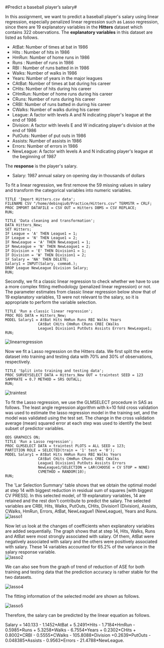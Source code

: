 #Predict a baseball player’s salary#

In this assignment, we want to predict a baseball player's salary using linear regression, especially penalized linear regression such as Lasso regression, since there are 19 explanatory variables in the **Hitters** dataset which contains 322 observations. The **explanatory variables** in this dataset are listed as follows. 
- AtBat: Number of times at bat in 1986
- Hits : Number of hits in 1986
- HmRun: Number of home runs in 1986
- Runs : Number of runs in 1986
- RBI  : Number of runs batted in in 1986
- Walks: Number of walks in 1986
- Years: Number of years in the major leagues
- CAtBat: Number of times at bat during his career
- CHits: Number of hits during his career
- CHmRun: Number of home runs during his career
- CRuns: Number of runs during his career
- CRBI: Number of runs batted in during his career
- CWalks: Number of walks during his career
- League: A factor with levels A and N indicating player's league at the end of 1986
- Division: A factor with levels E and W indicating player's division at the end of 1986
- PutOuts: Number of put outs in 1986
- Assists: Number of assists in 1986
- Errors: Number of errors in 1986
- NewLeague: A factor with levels A and N indicating player's league at the beginning of 1987

The **response** is the player's salary.
- Salary: 1987 annual salary on opening day in thousands of dollars

To fit a linear regression, we first remove the 59 missing values in salary and transform the categorical variables into numeric variables.
```
TITLE 'Import Hitters.csv data';
FILENAME CSV "/home/debinqiu0/Practice/Hitters.csv" TERMSTR = CRLF;
PROC IMPORT DATAFILE = CSV OUT = Hitters DBMS = CSV REPLACE;
RUN;

TITLE 'Data cleaning and transformation';
DATA Hitters_New;
SET Hitters;
IF League = 'A' THEN League1 = 1;
IF League = 'N' THEN League1 = 2;
IF NewLeague = 'A' THEN NewLeague1 = 1;
IF NewLeague = 'N' THEN NewLeague1 = 2;
IF Division = 'E' THEN Division1 = 1;
IF Division = 'W' THEN Division1 = 2;
IF Salary = 'NA' THEN DELETE;
Salary1 = INPUT(Salary, comma6.);
DROP League NewLeague Division Salary;
RUN;
```
Secondly, we fit a classic linear regression to check whether we have to use a more complex fitting methodology (penalized linear regression) or not. The parameter estimates from classic linear regression below show that of 19 explanatory variables, 13 were not relevant to the salary, so it is appropriate to perform the variable selection. 
```
TITLE 'Run a classic linear regression';
PROC REG DATA = Hitters_New;
MODEL Salary1 = AtBat Hits HmRun Runs RBI Walks Years 
               CAtBat CHits CHmRun CRuns CRBI CWalks 
               League1 Division1 PutOuts Assists Errors NewLeague1;
RUN;
```
![linearregression](https://cloud.githubusercontent.com/assets/16762941/13198902/0edfdc92-d7e3-11e5-81a4-8dab903e7e30.png)

Now we fit a Lasso regression on the Hitters data. We first split the entire dataset into training and testing data with 70% and 30% of observations, respectively. 
```
TITLE 'Split into training and testing data';
PROC SURVEYSELECT DATA = Hitters_New OUT = traintest SEED = 123
SAMPRATE = 0.7 METHOD = SRS OUTALL;
RUN;
```
![traintest](https://cloud.githubusercontent.com/assets/16762941/13198903/0ee22ca4-d7e3-11e5-9551-eaaf80b6bd10.png)

To fit the Lasso regression, we use the GLMSELECT procedure in SAS as follows. The least angle regression algorithm with k=10 fold cross validation was used to estimate the lasso regression model in the training set, and the model was validated using the test set. The change in the cross validation average (mean) squared error at each step was used to identify the best subset of predictor variables.
```
ODS GRAPHICS ON;
TITLE 'Run a Lasso regression';
PROC GLMSELECT DATA = traintest PLOTS = ALL SEED = 123;
PARTITION ROLE = SELECTED(train = '1' test = '0');
MODEL Salary1 = AtBat Hits HmRun Runs RBI Walks Years 
               CAtBat CHits CHmRun CRuns CRBI CWalks 
               League1 Division1 PutOuts Assists Errors 
               NewLeague1/SELECTION = LAR(CHOOSE = CV STOP = NONE)
               CVMETHOD = RANDOM(10);
RUN;
```
The 'Lar Selection Summary' table shows that we obtain the optimal model at step 14 with biggest reduction in residual sum of squares [with biggest CV PRESS]. In this selected model, of 19 explanatory variables, 14 are retained and the rest don't contribute to predict the salary. The selected variables are CRBI, Hits, Walks, PutOuts, CHits, Division1 (Division), Assists, CWalks, HmRun, Errors, AtBat, NewLeague1 (NewLeague), Years and Runs. 
![lasso1](https://cloud.githubusercontent.com/assets/16762941/13198897/0eda92aa-d7e3-11e5-9fd2-a2230732de1d.png)

Now let us look at the changes of coefficients when explanatory variables are added sequentially. The graph shows that at step 14, Hits, Walks, Runs and AtBat were most strongly associated with salary. Of them, AtBat were negatively associated with salary and the others were positively associated with salary. These 14 variables accounted for 65.2% of the variance in the salary response variable.  
![lasso2](https://cloud.githubusercontent.com/assets/16762941/13198898/0edacd92-d7e3-11e5-8d20-804262571895.png)

We can also see from the graph of trend of reduction of ASE for both training and testing data that the prediction accuracy is rather stable for the two datasets.

![lasso4](https://cloud.githubusercontent.com/assets/16762941/13198900/0edbb2fc-d7e3-11e5-8ece-a9083bf3268a.png)

The fitting information of the selected model are shown as follows.

![lasso5](https://cloud.githubusercontent.com/assets/16762941/13198901/0edbf546-d7e3-11e5-98eb-0618af68c95c.png)

Therefore, the salary can be predicted by the linear equation as follows.

Salary = 140.133 - 1.1452\*AtBat + 5.2491\*Hits - 1.7184\*HmRun - 0.5985\*Runs + 5.3258\*Walks - 6.7554\*Years + 0.2302\*CHits + 0.8002\*CRBI - 0.5555\*CWalks - 105.8088\*Division +0.2639\*PutOuts - 0.048385\*Assists - 0.9563\*Errors - 21.4788\*NewLeague.
